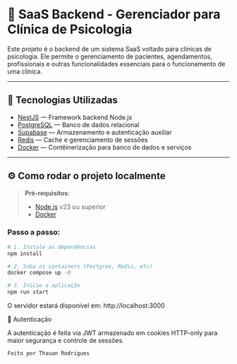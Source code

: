 # 🧠 SaaS Backend - Gerenciador para Clínica de Psicologia

Este projeto é o backend de um sistema SaaS voltado para clínicas de psicologia. Ele permite o gerenciamento de pacientes, agendamentos, profissionais e outras funcionalidades essenciais para o funcionamento de uma clínica.

---

## 🚀 Tecnologias Utilizadas

- [NestJS](https://nestjs.com/) — Framework backend Node.js
- [PostgreSQL](https://www.postgresql.org/) — Banco de dados relacional
- [Supabase](https://supabase.com/) — Armazenamento e autenticação auxiliar
- [Redis](https://redis.io/) — Cache e gerenciamento de sessões
- [Docker](https://www.docker.com/) — Contêinerização para banco de dados e serviços

---

## ⚙️ Como rodar o projeto localmente

> **Pré-requisitos**:  
> - [Node.js](https://nodejs.org/) v23 ou superior  
> - [Docker](https://www.docker.com/)

### Passo a passo:

```bash
# 1. Instale as dependências
npm install

# 2. Suba os containers (Postgres, Redis, etc)
docker compose up -d

# 3. Inicie a aplicação
npm run start
```
    
O servidor estará disponível em: http://localhost:3000

🔐 Autenticação

A autenticação é feita via JWT armazenado em cookies HTTP-only para maior segurança e controle de sessões.

    Feito por Thauan Rodrigues